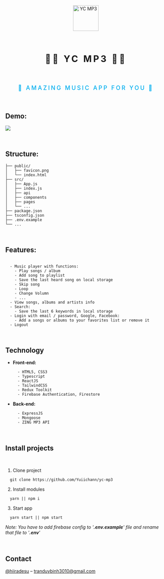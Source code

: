 <br>
<br>

<p align="center">
  <a href="https://ycmp3.vercel.app">
    <img src="https://ycmp3.vercel.app/favicon.png" alt="YC MP3" width="80" height="80">
  </a>
</p>


<br>

# <p align="center" style="letter-spacing: 5px; font-weight: bold">🎵🎵 YC MP3 🎵🎵</p>

<br>

<p align='center' style='text-transform: uppercase; letter-spacing: 4px; font-weight:500; font-size: 18px; color: #00aeef'>🎸 Amazing music app for you 🎸</p>


<br>

## Demo:

[![](https://firebasestorage.googleapis.com/v0/b/ycmp3-6581a.appspot.com/o/app%20music.png?alt=media&token=817fa6ef-2275-42fc-b28c-f31d959cfff6)](https://ycmp3.vercel.app)

<br>

<!-- DOCUMENTATION -->
## Structure:
```
├── public/
│   ├── favicon.png
│   └── index.html
├── src/
│   ├── App.js
│   ├── index.js
│   ├── api
│   ├── components
│   ├── pages
│   └── ...
├── package.json
├── tsconfig.json
├── .env.example
└── ...
```

<br>

## Features:

```

  - Music player with functions:
    - Play songs / album
    - Add song to playlist
    - Save the last heard song on local storage
    - Skip song
    - Loop
    - Change Volumn
    - ...
  - View songs, albums and artists info
  - Search:
    - Save the last 6 keywords in local storage
  - Login with email / password, Google, Facebook:
    - Add a songs or albums to your favorites list or remove it
  - Logout

```
 
<br>


## Technology 

- **Front-end:**
  ```
    - HTML5, CSS3
    - Typescript
    - ReactJS
    - TailwindCSS
    - Redux Toolkit
    - Firebase Authentication, Firestore
  ```

- **Back-end:**
  ```
    - ExpressJS
    - Mongoose
    - ZING MP3 API
  ```

<br>


## Install projects

<br>

1. Clone project
```
  git clone https://github.com/Yuiichann/yc-mp3
```

2. Install modules
```
  yarn || npm i
```

3. Start app
```
  yarn start || npm start
```

*Note: You have to add firebase config to '**.env.example**' file and rename that file to '**.env**'*

<br>

## Contact

[@hiiradesu](https://facebook.com/hiiradesu) – tranduybinh3010@gmail.com
